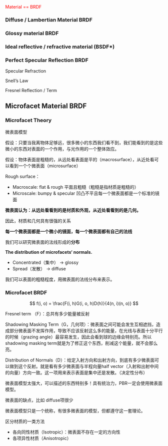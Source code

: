 
<div style="color:red;">Material == BRDF</div>

### Diffuse / Lambertian Material BRDF

### Glossy material BRDF

### Ideal reflective / refractive material (BSDF*)

### Perfect Specular Reflection BRDF

Specular Refraction

Snell’s Law

Fresnel Reflection / Term
## Microfacet Material BRDF

### Microfacet Theory

微表面模型

假设：只要当我离物体足够远，很多微小的东西我们看不到，我们能看到的是这些微小的东西对表面的一个作用，与光作用的一个整体效应。

假设：物体表面是粗糙的，从远处看表面是平的（macrosurface），从近处看可以看到一个个微表面（microsurface）

Rough surface：

- Macroscale: flat & rough 平面且粗糙（粗糙是指材质是粗糙的）
- Microscale: bumpy & specular 凹凸不平且每一个微表面都是一个标准的镜面

**微表面认为：从远处看看到的是材质和外观，从近处看看到的是几何。**

因此，材质和几何具有很强的关系

**每一个微表面都是一个微小的镜面，每一个微表面都有自己的法线**

我们可以研究微表面的法线形成的**分布**

**The distribution of microfacets‘ normals.**

- Concentrated（集中） -> glossy
- Spread（发散） -> diffuse

我们可以表面的粗糙程度，用微表面的法线分布来表示。

### Microfacet BRDF

$$
f(i, o) = \frac{F(i, h)G(i, o, h)D(h)}{4(n, i)(n, o)}
$$

Fresnel term （F）：总共有多少能量被反射

Shadowing Masking Term（G，几何项）：微表面之间可能会发生互相遮挡，造成部分微表面不发挥作用，导致不应该反射这么多的能量，在光线与表面十分平行的时候（grazing angle）最容易发生，因此会看到球的边缘会特别亮。所以shadowing masking term就是为了修正这个东西，削减这个能量，就不会那么亮。

Distribution of Normals（D）：给定入射方向和出射方向，到底有多少微表面可以做到这个反射。就是看有多少微表面与半程向量half vector（入射和出射中间的向量）方向一致。这一项用来表示表面是集中还是发散。（决定性分布）

微表面模型太强大，可以描述的东西特别多！具有统治力，PBR一定会使用微表面模型。

微表面的缺点，比如 diffuse项很少

微表面模型只是一个统称，有很多微表面的模型，但都遵守这一套理论。

区分材质的一类方法

- 各向同性材质（Isotropic）：微表面不存在一定的方向性
- 各项异性材质（Anisotropic）